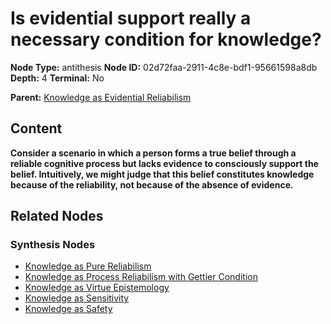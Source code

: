 # Is evidential support really a necessary condition for knowledge?

**Node Type:** antithesis
**Node ID:** 02d72faa-2911-4c8e-bdf1-95661598a8db
**Depth:** 4
**Terminal:** No

**Parent:** [Knowledge as Evidential Reliabilism](knowledge-as-evidential-reliabilism-synthesis-8e690d97-f642-429a-ac57-e0b851fa7465.md)

## Content

**Consider a scenario in which a person forms a true belief through a reliable cognitive process but lacks evidence to consciously support the belief. Intuitively, we might judge that this belief constitutes knowledge because of the reliability, not because of the absence of evidence.**

## Related Nodes

### Synthesis Nodes

- [Knowledge as Pure Reliabilism](knowledge-as-pure-reliabilism-synthesis-f48995a6-6171-4337-8999-14beef982fb8.md)
- [Knowledge as Process Reliabilism with Gettier Condition](knowledge-as-process-reliabilism-with-gettier-condition-synthesis-34b412ce-aa22-4615-bc2b-0d14116e9034.md)
- [Knowledge as Virtue Epistemology](knowledge-as-virtue-epistemology-synthesis-18d5663f-377b-4d77-8193-343066214358.md)
- [Knowledge as Sensitivity](knowledge-as-sensitivity-synthesis-1965db68-91da-423a-894a-68b611fd7023.md)
- [Knowledge as Safety](knowledge-as-safety-synthesis-e3755820-d3d3-4c5e-8c1d-8751266b7ffa.md)
